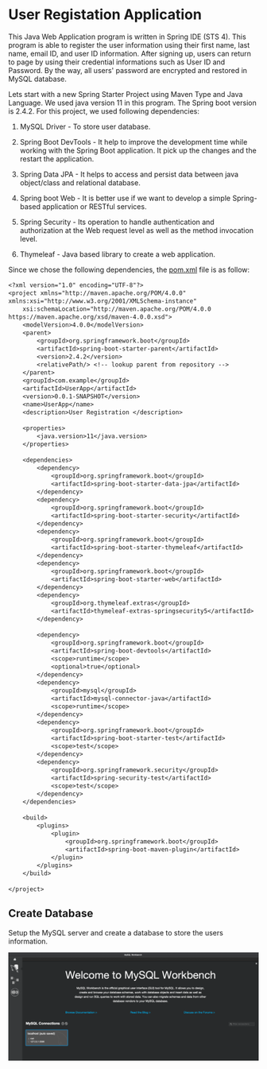 # User Registation Application

This Java Web Application program is written in Spring IDE (STS 4). This program is able to register the user information using their first name, last name, email ID, and user ID information. After signing up, users can return to page by using their credential informations such as User ID and Password. By the way, all users' password are encrypted and restored in MySQL database.

Lets start with a new Spring Starter Project using Maven Type and Java Language. We used java version 11 in this program. The Spring boot version is 2.4.2. For this project, we used following dependencies: 

1. MySQL Driver - To store user database.

2. Spring Boot DevTools - It help to improve the development time while working with the Spring Boot application. It pick up the changes and the restart the application.

3. Spring Data JPA - It helps to access and persist data between java object/class and relational database.

4. Spring boot Web - It is better use if we want to develop a simple Spring-based application or RESTful services. 

5. Spring Security - Its operation to handle authentication and authorization at the Web request level as well as the method invocation level.

6. Thymeleaf - Java based library to create a web application.

Since we chose the following dependencies, the [pom.xml](https://github.com/kk289/UserRegistrationApp/blob/main/pom.xml) file is as follow: 

```
<?xml version="1.0" encoding="UTF-8"?>
<project xmlns="http://maven.apache.org/POM/4.0.0" xmlns:xsi="http://www.w3.org/2001/XMLSchema-instance"
	xsi:schemaLocation="http://maven.apache.org/POM/4.0.0 https://maven.apache.org/xsd/maven-4.0.0.xsd">
	<modelVersion>4.0.0</modelVersion>
	<parent>
		<groupId>org.springframework.boot</groupId>
		<artifactId>spring-boot-starter-parent</artifactId>
		<version>2.4.2</version>
		<relativePath/> <!-- lookup parent from repository -->
	</parent>
	<groupId>com.example</groupId>
	<artifactId>UserApp</artifactId>
	<version>0.0.1-SNAPSHOT</version>
	<name>UserApp</name>
	<description>User Registration </description>

	<properties>
		<java.version>11</java.version>
	</properties>

	<dependencies>
		<dependency>
			<groupId>org.springframework.boot</groupId>
			<artifactId>spring-boot-starter-data-jpa</artifactId>
		</dependency>
		<dependency>
			<groupId>org.springframework.boot</groupId>
			<artifactId>spring-boot-starter-security</artifactId>
		</dependency>
		<dependency>
			<groupId>org.springframework.boot</groupId>
			<artifactId>spring-boot-starter-thymeleaf</artifactId>
		</dependency>
		<dependency>
			<groupId>org.springframework.boot</groupId>
			<artifactId>spring-boot-starter-web</artifactId>
		</dependency>
		<dependency>
			<groupId>org.thymeleaf.extras</groupId>
			<artifactId>thymeleaf-extras-springsecurity5</artifactId>
		</dependency>

		<dependency>
			<groupId>org.springframework.boot</groupId>
			<artifactId>spring-boot-devtools</artifactId>
			<scope>runtime</scope>
			<optional>true</optional>
		</dependency>
		<dependency>
			<groupId>mysql</groupId>
			<artifactId>mysql-connector-java</artifactId>
			<scope>runtime</scope>
		</dependency>
		<dependency>
			<groupId>org.springframework.boot</groupId>
			<artifactId>spring-boot-starter-test</artifactId>
			<scope>test</scope>
		</dependency>
		<dependency>
			<groupId>org.springframework.security</groupId>
			<artifactId>spring-security-test</artifactId>
			<scope>test</scope>
		</dependency>
	</dependencies>

	<build>
		<plugins>
			<plugin>
				<groupId>org.springframework.boot</groupId>
				<artifactId>spring-boot-maven-plugin</artifactId>
			</plugin>
		</plugins>
	</build>

</project>
```

## Create Database

Setup the MySQL server and create a database to store the users information.

<p align="center">
	<img width="700px" src="screenshot/mysql.png" align="center"/>
</p>

<br>

